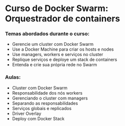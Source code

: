 # Curso de Docker Swarm: Orquestrador de containers 

### Temas abordados durante o curso:

- Gerencie um cluster com Docker Swarm
- Use a Docker Machine para criar os hosts e nodes
- Use managers, workers e serviços no cluster
- Replique serviços e deploye um stack de containers
- Entenda e crie sua própria rede no Swarm

### Aulas:
- Cluster com Docker Swarm
- Responsabilidade dos nós workers
- Gerenciando o cluster com managers
- Separando as responsabilidades
- Serviços globais e replicados
- Driver Overlay
- Deploy com Docker Stack
